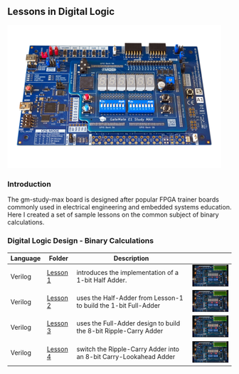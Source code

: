 ## Lessons in Digital Logic

<img src="../fabfiles/images/gm-study-max.jpg" width="480px">

### Introduction

The gm-study-max board is designed after popular FPGA trainer boards commonly used in electrical engineering and embedded systems education. Here I created a set of sample lessons on the common subject of binary calculations.

### Digital Logic Design - Binary Calculations

| Language | Folder                     | Description                                                       |                                             |
|----------|----------------------------|-------------------------------------------------------------------|---------------------------------------------|
| Verilog  |[Lesson 1](adder1) | introduces the implementation of a 1-bit Half Adder.              |<img src="adder1/img/halfadder-run.jpg" width="200px">|
| Verilog  |[Lesson 2](adder2) | uses the Half-Adder from Lesson-1 to build the 1-bit Full-Adder   |<img src="adder2/img/fulladder-run.jpg" width="200px">|
| Verilog  |[Lesson 3](adder3) | uses the Full-Adder design to build the 8-bit Ripple-Carry Adder  |<img src="adder3/img/8-bit_ripple_carry_adder-run.jpg" width="200px">|
| Verilog  |[Lesson 4](adder4) | switch the Ripple-Carry Adder into an 8-bit Carry-Lookahead Adder |<img src="adder4/img/8-bit_carry_lookahead_adder-run.jpg" width="200px">|
